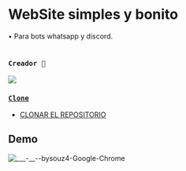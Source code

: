 # WebSite simples y bonito
 
 • Para bots whatsapp y discord.
 
 #
 ### `Creador 👑`
<a href="http://wa.me/557581276890?text=hola+souz4+saboroso" target="blank"><img src="https://img.shields.io/badge/Souz4-25D366?style=for-the-badge&logo=whatsapp&logoColor=white" />

### `Clone`
- [CLONAR EL REPOSITORIO](https://github.com/soysouz4/sitebotwhatsappthemeanime.git)

## Demo

![____-__-_-bysouz4-Google-Chrome](https://user-images.githubusercontent.com/110129505/181367808-ebbe326b-a9a4-426c-b689-b7503790fa61.gif)











